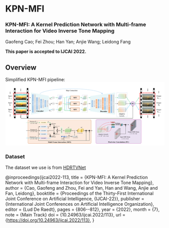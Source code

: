 # KPN-MFI

### KPN-MFI: A Kernel Prediction Network with Multi-frame Interaction for Video Inverse Tone Mapping
Gaofeng Cao; Fei Zhou; Han Yan; Anjie Wang; Leidong Fang<br>

**This paper is accepted to IJCAI 2022.** 

## Overview
Simplified KPN-MFI pipeline:
![Fig1a](./images/architecture.png)

### Dataset
The dataset we use is from [HDRTVNet](https://github.com/XPixelGroup/HDRTVNet)

@inproceedings{ijcai2022-113,
  title     = {KPN-MFI: A Kernel Prediction Network with Multi-frame Interaction for Video Inverse Tone Mapping},
  author    = {Cao, Gaofeng and Zhou, Fei and Yan, Han and Wang, Anjie and Fan, Leidong},
  booktitle = {Proceedings of the Thirty-First International Joint Conference on
               Artificial Intelligence, {IJCAI-22}},
  publisher = {International Joint Conferences on Artificial Intelligence Organization},
  editor    = {Lud De Raedt},
  pages     = {806--812},
  year      = {2022},
  month     = {7},
  note      = {Main Track}
  doi       = {10.24963/ijcai.2022/113},
  url       = {https://doi.org/10.24963/ijcai.2022/113},
}
